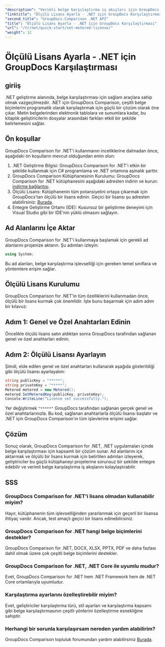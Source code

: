 ```yaml
---
"description": "Verimli belge karşılaştırma iş akışları için GroupDocs Comparison for .NET'i .NET projelerinize sorunsuz bir şekilde entegre edin."
"linktitle": "Ölçülü Lisans Ayarla - .NET için GroupDocs Karşılaştırması"
"second_title": "GroupDocs.Comparison .NET API"
"title": "Ölçülü Lisans Ayarla - .NET için GroupDocs Karşılaştırması"
"url": "/tr/net/quick-start/set-metered-license/"
"weight": 12
---
```


# Ölçülü Lisans Ayarla - .NET için GroupDocs Karşılaştırması

## giriiş
.NET geliştirme alanında, belge karşılaştırması için sağlam araçlara sahip olmak vazgeçilmezdir. .NET için GroupDocs Comparison, çeşitli belge biçimlerini programatik olarak karşılaştırmak için güçlü bir çözüm olarak öne çıkar. Metin belgelerinden elektronik tablolara ve sunumlara kadar, bu kitaplık geliştiricilerin dosyalar arasındaki farkları etkili bir şekilde belirlemesini sağlar.
## Ön koşullar
GroupDocs Comparison for .NET'i kullanmanın inceliklerine dalmadan önce, aşağıdaki ön koşulların mevcut olduğundan emin olun:
1. .NET Geliştirme Bilgisi: GroupDocs Comparison for .NET'i etkin bir şekilde kullanmak için C# programlama ve .NET ortamına aşinalık şarttır.
2. GroupDocs Comparison Kütüphanesinin Kurulumu: GroupDocs Comparison for .NET kütüphanesini aşağıdaki adresten indirin ve kurun: [indirme bağlantısı](https://releases.groupdocs.com/comparison/net/).
3. Ölçülü Lisans: Kütüphanenin tüm potansiyelini ortaya çıkarmak için GroupDocs'tan ölçülü bir lisans edinin. Geçici bir lisansı şu adresten alabilirsiniz: [Burada](https://purchase.groupdocs.com/temporary-license/).
4. Entegre Geliştirme Ortamı (IDE): Kusursuz bir geliştirme deneyimi için Visual Studio gibi bir IDE'nin yüklü olmasını sağlayın.

## Ad Alanlarını İçe Aktar
GroupDocs Comparison for .NET'i kullanmaya başlamak için gerekli ad alanlarını projenize aktarın. Şu adımları izleyin:

```csharp
using System;
```
Bu ad alanları, belge karşılaştırma işlevselliği için gereken temel sınıflara ve yöntemlere erişim sağlar.
## Ölçülü Lisans Kurulumu
GroupDocs Comparison for .NET'in tüm özelliklerini kullanmadan önce, ölçülü bir lisans kurmak çok önemlidir. İşte bunu başarmak için adım adım bir kılavuz:
## Adım 1: Genel ve Özel Anahtarları Edinin
Öncelikle ölçülü lisans satın aldıktan sonra GroupDocs tarafından sağlanan genel ve özel anahtarları edinin.
## Adım 2: Ölçülü Lisansı Ayarlayın
Şimdi, elde edilen genel ve özel anahtarları kullanarak aşağıda gösterildiği gibi ölçülü lisansı ayarlayalım:
```csharp
string publicKey = "*****";
string privateKey = "*****";
Metered metered = new Metered();
metered.SetMeteredKey(publicKey, privateKey);
Console.WriteLine("License set successfully.");
```
Yer değiştirmek `"*****"` GroupDocs tarafından sağlanan gerçek genel ve özel anahtarlarınızla. Bu kod, sağlanan anahtarlarla ölçülü lisansı başlatır ve .NET için GroupDocs Comparison'ın tüm işlevlerine erişimi sağlar.

## Çözüm
Sonuç olarak, GroupDocs Comparison for .NET, .NET uygulamaları içinde belge karşılaştırması için kapsamlı bir çözüm sunar. Ad alanlarını içe aktarmak ve ölçülü bir lisans kurmak için belirtilen adımları izleyerek, geliştiriciler bu güçlü kütüphaneyi projelerine sorunsuz bir şekilde entegre edebilir ve verimli belge karşılaştırma iş akışlarını kolaylaştırabilir.
## SSS
### GroupDocs Comparison for .NET'i lisans olmadan kullanabilir miyim?
Hayır, kütüphanenin tüm işlevselliğinden yararlanmak için geçerli bir lisansa ihtiyaç vardır. Ancak, test amaçlı geçici bir lisans edinebilirsiniz.
### GroupDocs Comparison for .NET hangi belge biçimlerini destekler?
GroupDocs Comparison for .NET, DOCX, XLSX, PPTX, PDF ve daha fazlası dahil olmak üzere çok çeşitli belge biçimlerini destekler.
### GroupDocs Comparison for .NET, .NET Core ile uyumlu mudur?
Evet, GroupDocs Comparison for .NET hem .NET Framework hem de .NET Core ortamlarıyla uyumludur.
### Karşılaştırma ayarlarını özelleştirebilir miyim?
Evet, geliştiriciler karşılaştırma türü, stil ayarları ve karşılaştırma kapsamı gibi belge karşılaştırmasının çeşitli yönlerini özelleştirme esnekliğine sahiptir.
### Herhangi bir sorunla karşılaşırsam nereden yardım alabilirim?
GroupDocs Comparison topluluk forumundan yardım alabilirsiniz [Burada](https://forum.groupdocs.com/c/comparison/12).